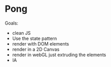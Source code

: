 Pong
====

Goals: 
- clean JS
- Use the state pattern
- render with DOM elements
- render in a 2D Canvas
- render in webGL just extruding the elements
- IA

